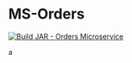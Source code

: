 # MS-Orders
[![Build JAR - Orders Microservice](https://github.com/Obligatorio-Devops-Danya-Hernan/MS-Orders/actions/workflows/maven.yml/badge.svg?branch=master)](https://github.com/Obligatorio-Devops-Danya-Hernan/MS-Orders/actions/workflows/maven.yml)

a

